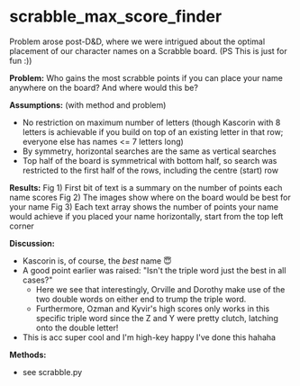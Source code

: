# scrabble_max_score_finder
Problem arose post-D&D, where we were intrigued about the optimal placement of our character names on a Scrabble board.
(PS This is just for fun :))

**Problem:**
Who gains the most scrabble points if you can place your name anywhere on the board? And where would this be?

**Assumptions:** (with method and problem)
- No restriction on maximum number of letters (though Kascorin with 8 letters is achievable if you build on top of an existing letter in that row; everyone else has names <= 7 letters long)
- By symmetry, horizontal searches are the same as vertical searches
- Top half of the board is symmetrical with bottom half, so search was restricted to the first half of the rows, including the centre (start) row

**Results:**
Fig 1) First bit of text is a summary on the number of points each name scores
Fig 2) The images show where on the board would be best for your name
Fig 3) Each text array shows the number of points your name would achieve if you placed your name horizontally, start from the top left corner

**Discussion:**
- Kascorin is, of course, the *best* name :innocent:
- A good point earlier was raised: "Isn't the triple word just the best in all cases?" 
  - Here we see that interestingly, Orville and Dorothy make use of the two double words on either end to trump the triple word. 
  - Furthermore, Ozman and Kyvir's high scores only works in this specific triple word since the Z and Y were pretty clutch, latching onto the double letter!
- This is acc super cool and I'm high-key happy I've done this hahaha

**Methods:**
- see scrabble.py
